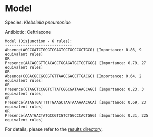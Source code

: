 
# Model

Species: *Klebsiella pneumoniae*

Antibiotic: Ceftriaxone

```
Model (Disjunction - 6 rules):
------------------------------
Absence(AGCCGATCTGCGTCGAGTCCTGCCCGCTGCG) [Importance: 0.86, 9 equivalent rules]
OR
Presence(AACAGCGTTCACAGCTGGAGATGCTGCTGGG) [Importance: 0.79, 27 equivalent rules]
OR
Absence(CCGACGCCGCCGTGTTAAGCGACCTTGACGC) [Importance: 0.64, 2 equivalent rules]
OR
Presence(CTAGCTCCGGTCTTATCGGCGATAAACCAGC) [Importance: 0.23, 3 equivalent rules]
OR
Presence(ATAGTGATTTTTGAAGCTAATAAAAAACACA) [Importance: 0.69, 23 equivalent rules]
OR
Presence(AAATGACTATGCCGTCGTCTGGCCCACTGGG) [Importance: 0.31, 225 equivalent rules]

```

For details, please refer to the [results directory](../../../../../results/scm_b/klebsiella%20pneumoniae/ceftriaxone/repeat_0/).

